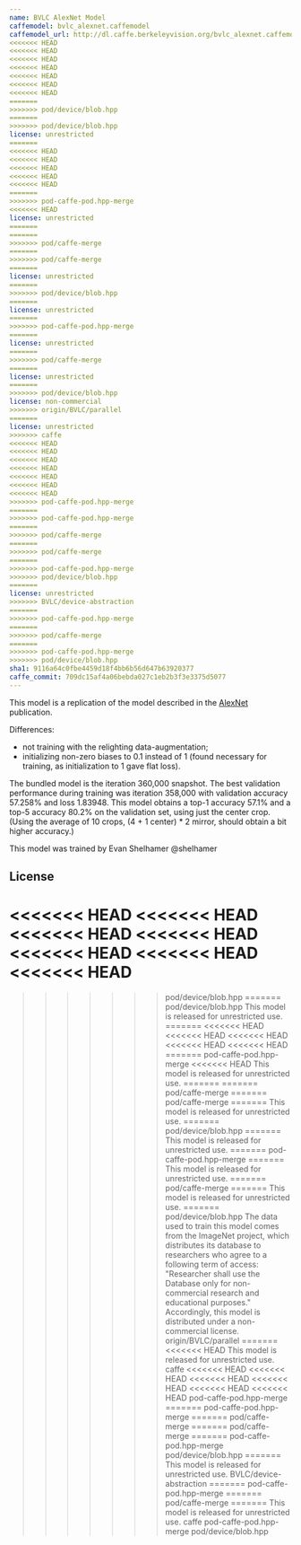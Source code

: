 ```yaml
---
name: BVLC AlexNet Model
caffemodel: bvlc_alexnet.caffemodel
caffemodel_url: http://dl.caffe.berkeleyvision.org/bvlc_alexnet.caffemodel
<<<<<<< HEAD
<<<<<<< HEAD
<<<<<<< HEAD
<<<<<<< HEAD
<<<<<<< HEAD
<<<<<<< HEAD
<<<<<<< HEAD
=======
>>>>>>> pod/device/blob.hpp
=======
>>>>>>> pod/device/blob.hpp
license: unrestricted
=======
<<<<<<< HEAD
<<<<<<< HEAD
<<<<<<< HEAD
<<<<<<< HEAD
<<<<<<< HEAD
=======
>>>>>>> pod-caffe-pod.hpp-merge
<<<<<<< HEAD
license: unrestricted
=======
=======
>>>>>>> pod/caffe-merge
=======
>>>>>>> pod/caffe-merge
=======
license: unrestricted
=======
>>>>>>> pod/device/blob.hpp
=======
license: unrestricted
=======
>>>>>>> pod-caffe-pod.hpp-merge
=======
license: unrestricted
=======
>>>>>>> pod/caffe-merge
=======
license: unrestricted
=======
>>>>>>> pod/device/blob.hpp
license: non-commercial
>>>>>>> origin/BVLC/parallel
=======
license: unrestricted
>>>>>>> caffe
<<<<<<< HEAD
<<<<<<< HEAD
<<<<<<< HEAD
<<<<<<< HEAD
<<<<<<< HEAD
<<<<<<< HEAD
<<<<<<< HEAD
>>>>>>> pod-caffe-pod.hpp-merge
=======
>>>>>>> pod-caffe-pod.hpp-merge
=======
>>>>>>> pod/caffe-merge
=======
>>>>>>> pod/caffe-merge
=======
>>>>>>> pod-caffe-pod.hpp-merge
>>>>>>> pod/device/blob.hpp
=======
license: unrestricted
>>>>>>> BVLC/device-abstraction
=======
>>>>>>> pod-caffe-pod.hpp-merge
=======
>>>>>>> pod/caffe-merge
=======
>>>>>>> pod-caffe-pod.hpp-merge
>>>>>>> pod/device/blob.hpp
sha1: 9116a64c0fbe4459d18f4bb6b56d647b63920377
caffe_commit: 709dc15af4a06bebda027c1eb2b3f3e3375d5077
---
```


This model is a replication of the model described in the [AlexNet](http://papers.nips.cc/paper/4824-imagenet-classification-with-deep-convolutional-neural-networks) publication.

Differences:
- not training with the relighting data-augmentation;
- initializing non-zero biases to 0.1 instead of 1 (found necessary for training, as initialization to 1 gave flat loss).

The bundled model is the iteration 360,000 snapshot.
The best validation performance during training was iteration 358,000 with validation accuracy 57.258% and loss 1.83948.
This model obtains a top-1 accuracy 57.1% and a top-5 accuracy 80.2% on the validation set, using just the center crop.
(Using the average of 10 crops, (4 + 1 center) * 2 mirror, should obtain a bit higher accuracy.)

This model was trained by Evan Shelhamer @shelhamer

## License

<<<<<<< HEAD
<<<<<<< HEAD
<<<<<<< HEAD
<<<<<<< HEAD
<<<<<<< HEAD
<<<<<<< HEAD
<<<<<<< HEAD
=======
>>>>>>> pod/device/blob.hpp
=======
>>>>>>> pod/device/blob.hpp
This model is released for unrestricted use.
=======
<<<<<<< HEAD
<<<<<<< HEAD
<<<<<<< HEAD
<<<<<<< HEAD
<<<<<<< HEAD
=======
>>>>>>> pod-caffe-pod.hpp-merge
<<<<<<< HEAD
This model is released for unrestricted use.
=======
=======
>>>>>>> pod/caffe-merge
=======
>>>>>>> pod/caffe-merge
=======
This model is released for unrestricted use.
=======
>>>>>>> pod/device/blob.hpp
=======
This model is released for unrestricted use.
=======
>>>>>>> pod-caffe-pod.hpp-merge
=======
This model is released for unrestricted use.
=======
>>>>>>> pod/caffe-merge
=======
This model is released for unrestricted use.
=======
>>>>>>> pod/device/blob.hpp
The data used to train this model comes from the ImageNet project, which distributes its database to researchers who agree to a following term of access:
"Researcher shall use the Database only for non-commercial research and educational purposes."
Accordingly, this model is distributed under a non-commercial license.
>>>>>>> origin/BVLC/parallel
=======
<<<<<<< HEAD
This model is released for unrestricted use.
>>>>>>> caffe
<<<<<<< HEAD
<<<<<<< HEAD
<<<<<<< HEAD
<<<<<<< HEAD
<<<<<<< HEAD
<<<<<<< HEAD
>>>>>>> pod-caffe-pod.hpp-merge
=======
>>>>>>> pod-caffe-pod.hpp-merge
=======
>>>>>>> pod/caffe-merge
=======
>>>>>>> pod/caffe-merge
=======
>>>>>>> pod-caffe-pod.hpp-merge
>>>>>>> pod/device/blob.hpp
=======
This model is released for unrestricted use.
>>>>>>> BVLC/device-abstraction
=======
>>>>>>> pod-caffe-pod.hpp-merge
=======
>>>>>>> pod/caffe-merge
=======
This model is released for unrestricted use.
>>>>>>> caffe
>>>>>>> pod-caffe-pod.hpp-merge
>>>>>>> pod/device/blob.hpp
